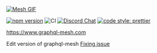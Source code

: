 [![Mesh GIF](./website/public/static/img/twitter_1200X345.gif)](https://graphql-mesh.com)

[![npm version](https://badge.fury.io/js/%40graphql-mesh%2Fcli.svg)](https://badge.fury.io/js/%40graphql-mesh%2Fcli)
![CI](https://github.com/Urigo/graphql-mesh/workflows/CI/badge.svg)
[![Discord Chat](https://img.shields.io/discord/625400653321076807)](https://discord.gg/xud7bH9)
[![code style: prettier](https://img.shields.io/badge/code_style-prettier-ff69b4.svg?style=flat-square)](https://github.com/prettier/prettier)

https://www.graphql-mesh.com

Edit version of graphql-mesh
[Fixing issue](https://github.com/ardatan/graphql-mesh/issues/5590)
